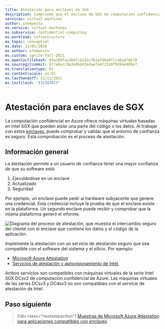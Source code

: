 ```yaml
---
title: Atestación para enclaves de SGX
description: Compruebe que el enclave de SGX de computación confidencial está protegido con atestación.
services: virtual-machines
author: stempesta
ms.service: virtual-machines
ms.subservice: confidential-computing
ms.workload: infrastructure
ms.topic: conceptual
ms.date: 11/01/2020
ms.author: stempesta
ms.custom: ignite-fall-2021
ms.openlocfilehash: 03a389facebbfcb242cf63afd0a8fcca6ad7b670
ms.sourcegitcommit: 677e8acc9a2e8b842e4aef4472599f9264e989e7
ms.translationtype: HT
ms.contentlocale: es-ES
ms.lasthandoff: 11/11/2021
ms.locfileid: "132347677"
---
```

# <a name="attestation-for-sgx-enclaves"></a>Atestación para enclaves de SGX

La computación confidencial en Azure ofrece máquinas virtuales basadas en Intel SGX que pueden aislar una parte del código o los datos. Al trabajar con estos [enclaves](confidential-computing-enclaves.md), puede comprobar y validar que el entorno de confianza es seguro. Esta comprobación es el proceso de atestación. 

## <a name="overview"></a>Información general 

La atestación permite a un usuario de confianza tener una mayor confianza de que su software está:

1. Ejecutándose en un enclave
1. Actualizado
1. Seguridad

Por ejemplo, un enclave puede pedir al hardware subyacente que genere una credencial. Esta credencial incluye la prueba de que el enclave existe en la plataforma. Un segundo enclave puede recibir y comprobar que la misma plataforma generó el informe.

![Diagrama del proceso de atestación, que muestra el intercambio seguro del cliente con el enclave que contiene los datos y el código de la aplicación.](media/attestation/attestation.png)

Implemente la atestación con un servicio de atestación seguro que sea compatible con el software del sistema y el silicio. Por ejemplo:

- [Microsoft Azure Attestation](../attestation/overview.md) 
- [Servicios de atestación y aprovisionamiento de Intel](https://software.intel.com/sgx/attestation-services),


Ambos servicios son compatibles con máquinas virtuales de la serie Intel SGX DCsv2 de computación confidencial de Azure. Las máquinas virtuales de las series DCsv3 y DCdsv3 no son compatibles con el servicio de atestación de Intel. 

## <a name="next-step"></a>Paso siguiente

> [!div class="nextstepaction"]
> [Muestras de Microsoft Azure Attestation para aplicaciones compatibles con enclaves](/samples/azure-samples/microsoft-azure-attestation/sample-code-for-intel-sgx-attestation-using-microsoft-azure-attestation/)
